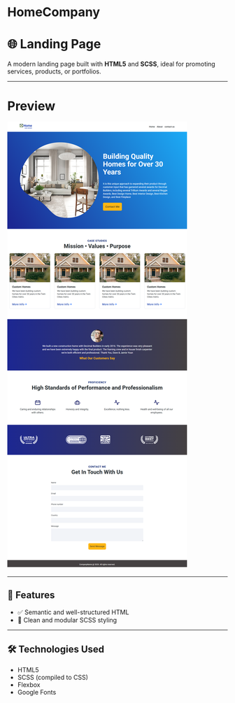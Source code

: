 ﻿# HomeCompany

# 🌐 Landing Page

A modern landing page built with **HTML5** and **SCSS**, ideal for promoting services, products, or portfolios.

---

# Preview

![Landing Page Preview](imgs/Home.png)

---

## 🚀 Features

- ✅ Semantic and well-structured HTML
- 🎨 Clean and modular SCSS styling

---

## 🛠️ Technologies Used

- HTML5
- SCSS (compiled to CSS)
- Flexbox
- Google Fonts


